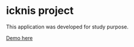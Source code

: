 # icknis project

This application was developed for study purpose.

[Demo here](https://eyheri.github.io/icknis)
